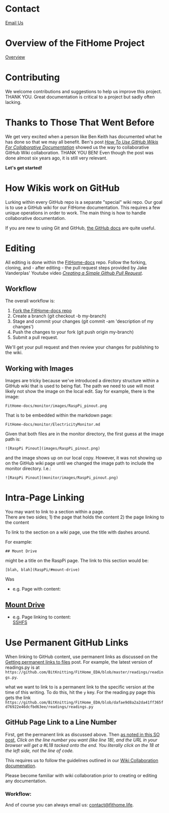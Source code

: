 # Contact
<a href="mailto:contact@fithome.life">Email Us</a>  

# Overview of the FitHome Project
[Overview](Home)

# Contributing

We welcome contributions and suggestions to help us improve this project. THANK YOU.  Great documentation is critical to a project but sadly often lacking. 
# Thanks to Those That Went Before
We get very excited when a person like Ben Keith has documented what he has done so that we may all benefit. Ben's post [_How To Use GitHub Wikis For Collaborative Documentation_](https://labs.inn.org/2014/05/19/applying-git-to-github-wikis/) showed us the way to collaborative GitHub Wiki collaboration.  THANK YOU BEN!  Even though the post was done almost six years ago, it is still very relevant.  

__Let's get started!__  
  
# How Wikis work on GitHub
Lurking within every GitHub repo is a separate "special" wiki repo.  Our goal is to use a GitHub wiki for our FitHome documentation.  This requires a few unique operations in order to work.  The main thing is how to handle collaborative documentation.  
  
If you are new to using Git and GitHub, [the GitHub docs](https://help.github.com/) are quite useful.  

# Editing
All editing is done within the [FitHome-docs](https://github.com/BitKnitting/FitHome-docs) repo.  Follow the forking, cloning, and - after editing - the pull request steps provided by Jake Vanderplas' Youtube video [_Creating a Simple Github Pull Request_](https://www.youtube.com/watch?v=rgbCcBNZcdQ).
## Workflow
The overall workflow is:  
1.  [Fork the FitHome-docs repo](https://github.com/BitKnitting/FitHome-docs)
2.  Create a branch (git checkout -b my-branch)
3.  Stage and commit your changes (git commit -am 'description of my changes')
4.  Push the changes to your fork (git push origin my-branch)
5.  Submit a pull request.  
  
We'll get your pull request and then review your changes for publishing to the wiki.
## Working with Images
Images are tricky because we've introduced a directory structure within a GitHub wiki that is used to being flat.  The path we need to use will most likely not show the image on the local edit.  Say for example, there is the image:
```
FitHome-docs/monitor/images/RaspPi_pinout.png  
```
That is to be embedded within the markdown page:  
```
FitHome-docs/monitor/ElectricityMonitor.md
```  
Given that both files are in the monitor directory, the first guess at the image path is:  
```
![RaspPi Pinout](images/RaspPi_pinout.png) 
```
and the image shows up on our local copy.  However, it was not showing up on the GitHub wiki page until we changed the image path to include the monitor directory.  I.e.:  
```
![RaspPi Pinout](monitor/images/RaspPi_pinout.png)  
``` 
# Intra-Page Linking
You may want to link to a section within a page.  
There are two sides; 1) the page that holds the content 2) the page linking to the content

To link to the section on a wiki page, use the title with dashes around.

For example:  
  
```
## Mount Drive
```
might be a title on the RaspPi page.  The link to this section would be:  
  
```
[blah, blah](RaspPi/#mount-drive)  
```
Was
- e.g. Page with content:   
## [Mount Drive](#mount_drive)  
- e.g. Page linking to content:  
 [SSHFS](https://github.com/BitKnitting/FitHome/wiki/RaspPi#mount-drive)  


# Use Permanent GitHub Links
When linking to GitHub content, use permanent links as discussed on the [Getting permanent links to files](https://help.github.com/en/github/managing-files-in-a-repository/getting-permanent-links-to-files) post. For example, the latest version of readings.py is at ```https://github.com/BitKnitting/FitHome_EDA/blob/master/readings/readings.py```.

what we want to link to is a permanent link to the specific version at the time of this writing.  To do this, hit the ```y``` key.  For the reading.py page this gets the link ```https://github.com/BitKnitting/FitHome_EDA/blob/dafae9d8a2a2da41ff365fd76922e46dcfbd63ee/readings/readings.py```

## GitHub Page Link to a Line Number
First, get the permanent link as discussed above.  Then [as noted in this SO post](https://stackoverflow.com/questions/23821235/how-to-link-to-specific-line-number-on-github), _Click on the line number you want (like line 18), and the URL in your browser will get a #L18 tacked onto the end. You literally click on the 18 at the left side, not the line of code._





















 This requires us to follow the guidelines outlined in our [Wiki Collaboration documenation](GitHub_Wikis_For_Collaborative_Docs).

Please become familiar with wiki collaboration prior to creating or editing any documentation.


### Workflow:





And of course you can always email us: [contact@fithome.life](mailto:contact@fithome.life`).

